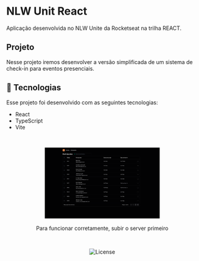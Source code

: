 # NLW Unit React

<p align="left">
Aplicação desenvolvida no NLW Unite da Rocketseat na trilha REACT.
</p>

## Projeto
Nesse projeto iremos desenvolver a versão simplificada de um sistema de check-in para eventos presenciais.

## 🚀 Tecnologias
Esse projeto foi desenvolvido com as seguintes tecnologias:
- React
- TypeScript
- Vite

<br>

<p align="center">
  <img alt="Preview do projeto desenvolvido." src=".github/preview.png" width="60%">
</p>

<p align="center">
    Para funcionar corretamente, subir o server primeiro
</p>

<br>

<p align="center">
  <img alt="License" src="https://img.shields.io/static/v1?label=license&message=MIT&color=F48F56&labelColor=00292E">
</p>
